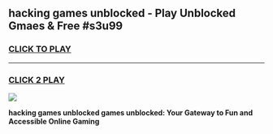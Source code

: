 
## hacking games unblocked - Play Unblocked Gmaes & Free #s3u99
<h3>
<a href="https://news.freeplayer.one?title=hacking_games_unblocked&ref=26F">CLICK TO PLAY</a></h3>
<hr>

<h3>
<a href="https://news.freeplayer.one?title=hacking_games_unblocked&ref=26F">CLICK 2 PLAY</a>
  
</h3>

<a href="https://news.freeplayer.one?title=hacking_games_unblocked&ref=26F/"><img src="https://clearcache.store/games.png"></a>


**hacking games unblocked games unblocked: Your Gateway to Fun and Accessible Online Gaming**
